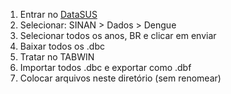 1. Entrar no [DataSUS](https://datasus.saude.gov.br/transferencia-de-arquivos/#)
2. Selecionar: SINAN > Dados > Dengue
3. Selecionar todos os anos, BR e clicar em enviar
4. Baixar todos os .dbc
5. Tratar no TABWIN
6. Importar todos .dbc e exportar como .dbf
7. Colocar arquivos neste diretório (sem renomear)
